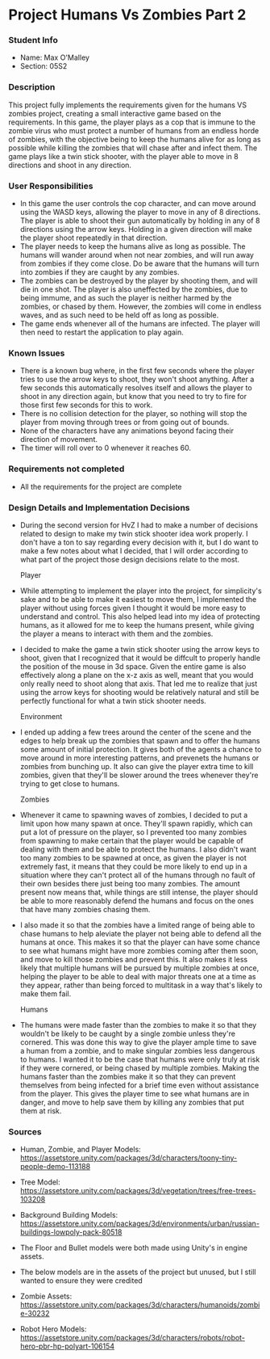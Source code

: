 # Project Humans Vs Zombies Part 2

### Student Info

-   Name: Max O'Malley
-   Section: 05S2

### Description

This project fully implements the requirements given for the humans VS zombies project, creating a small interactive game based on the requirements. 
In this game, the player plays as a cop that is immune to the zombie virus who must protect a number of humans from an endless horde of zombies, with the objective being to keep
the humans alive for as long as possible while killing the zombies that will chase after and infect them.  The game plays like a twin stick shooter,
with the player able to move in 8 directions and shoot in any direction.  

### User Responsibilities

-   In this game the user controls the cop character, and can move around using the WASD keys, allowing the player to move in any of 8 directions.  The player
    is able to shoot their gun automatically by holding in any of 8 directions using the arrow keys.  Holding in a given direction will make the player shoot repeatedly in that
    direction.
-   The player needs to keep the humans alive as long as possible.  The humans will wander around when not near zombies, and will run away from zombies if they come
    close.  Do be aware that the humans will turn into zombies if they are caught by any zombies.
-   The zombies can be destroyed by the player by shooting them, and will die in one shot.  The player is also uneffected by the zombies, due to being immume, 
    and as such the player is neither harmed by the zombies, or chased by them.  However, the zombies will come in endless waves, and as such need to be held off as
    long as possible.
-   The game ends whenever all of the humans are infected.  The player will then need to restart the application to play again. 

### Known Issues

-   There is a known bug where, in the first few seconds where the player tries to use the arrow keys to shoot, they won't shoot anything.  After a few seconds this
    automatically resolves itself and allows the player to shoot in any direction again, but know that you need to try to fire for those first few seconds 
    for this to work.
-   There is no collision detection for the player, so nothing will stop the player from moving through trees or from going out of bounds.  
-   None of the characters have any animations beyond facing their direction of movement.
-   The timer will roll over to 0 whenever it reaches 60.

### Requirements not completed

-   All the requirements for the project are complete

### Design Details and Implementation Decisions

-   During the second version for HvZ I had to make a number of decisions related to design to make my twin stick shooter idea work properly.  I don't have a ton
    to say regarding every decision with it, but I do want to make a few notes about what I decided, that I will order according to what part of the project those
    design decisions relate to the most.
    
    Player
-   While attempting to implement the player into the project, for simplicity's sake and to be able to make it easiest to move them, I implemented the player
    without using forces given I thought it would be more easy to understand and control.  This also helped lead into my idea of protecting humans, as it allowed
    for me to keep the humans present, while giving the player a means to interact with them and the zombies.
-   I decided to make the game a twin stick shooter using the arrow keys to shoot, given that I recognized that it would be diffcult to properly handle the position
    of the mouse in 3d space.  Given the entire game is also effectively along a plane on the x-z axis as well, meant that you would only really need to shoot along
    that axis. That led me to realize that just using the arrow keys for shooting would be relatively natural and still be perfectly functional for what a twin stick
    shooter needs.
    
    Environment
-   I ended up adding a few trees around the center of the scene and the edges to help break up the zombies that spawn and to offer the humans some amount of initial
    protection.  It gives both of the agents a chance to move around in more interesting patterns, and prevenets the humans or zombies from bunching up.  It also can give
    the player extra time to kill zombies, given that they'll be slower around the trees whenever they're trying to get close to humans.
    
    Zombies
-   Whenever it came to spawning waves of zombies, I decided to put a limit upon how many spawn at once.  They'll spawn rapidly, which can put a lot of pressure on the player,
    so I prevented too many zombies from spawning to make certain that the player would be capable of dealing with them and be able to protect the humans.  I also didn't
    want too many zombies to be spawned at once, as given the player is not extremely fast, it means that they could be more likely to end up in a situation where they can't 
    protect all of the humans through no fault of their own besides there just being too many zombies.  The amount present now means that, while things are still intense, 
    the player should be able to more reasonably defend the humans and focus on the ones that have many zombies chasing them. 
-   I also made it so that the zombies have a limited range of being able to chase humans to help aleviate the player not being able to defend all the humans at once.
    This makes it so that the player can have some chance to see what humans might have more zombies coming after them soon, and move to kill those zombies and prevent this.
    It also makes it less likely that multiple humans will be pursued by multiple zombies at once, helping the player to be able to deal with major threats one at a time as
    they appear, rather than being forced to multitask in a way that's likely to make them fail. 
    
    Humans
-   The humans were made faster than the zombies to make it so that they wouldn't be likely to be caught by a single zombie unless they're cornered.  This was done this way
    to give the player ample time to save a human from a zombie, and to make singular zombies less dangerous to humans.  I wanted it to be the case that humans were only
    truly at risk if they were cornered, or being chased by multiple zombies.  Making the humans faster than the zombies make it so that they can prevent themselves from
    being infected for a brief time even without assistance from the player.  This gives the player time to see what humans are in danger, and move to help save them by
    killing any zombies that put them at risk.

### Sources

-   Human, Zombie, and Player Models: https://assetstore.unity.com/packages/3d/characters/toony-tiny-people-demo-113188
-   Tree Model: https://assetstore.unity.com/packages/3d/vegetation/trees/free-trees-103208
-   Background Building Models: https://assetstore.unity.com/packages/3d/environments/urban/russian-buildings-lowpoly-pack-80518
-   The Floor and Bullet models were both made using Unity's in engine assets.

- The below models are in the assets of the project but unused, but I still wanted to ensure they were credited
- Zombie Assets: https://assetstore.unity.com/packages/3d/characters/humanoids/zombie-30232
- Robot Hero Models: https://assetstore.unity.com/packages/3d/characters/robots/robot-hero-pbr-hp-polyart-106154
